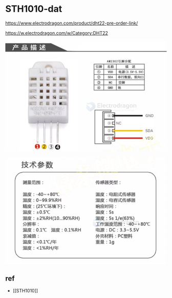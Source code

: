 
# STH1010-dat 

https://www.electrodragon.com/product/dht22-pre-order-link/

https://w.electrodragon.com/w/Category:DHT22



![](2024-01-02-17-49-43.png)

![](2024-01-02-17-51-28.png)

## ref 

- [[STH1010]]